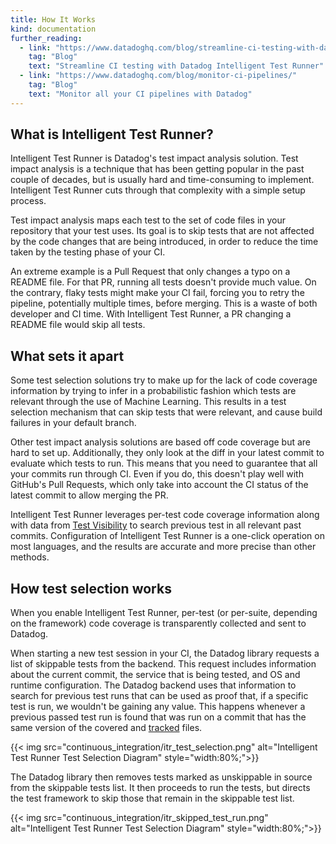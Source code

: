 ```yaml
---
title: How It Works
kind: documentation
further_reading:
  - link: "https://www.datadoghq.com/blog/streamline-ci-testing-with-datadog-intelligent-test-runner/"
    tag: "Blog"
    text: "Streamline CI testing with Datadog Intelligent Test Runner"
  - link: "https://www.datadoghq.com/blog/monitor-ci-pipelines/"
    tag: "Blog"
    text: "Monitor all your CI pipelines with Datadog"
---
```


## What is Intelligent Test Runner?

Intelligent Test Runner is Datadog's test impact analysis solution. Test impact analysis is a technique that has been getting popular in the past couple of decades, but is usually hard and time-consuming to implement. Intelligent Test Runner cuts through that complexity with a simple setup process.

Test impact analysis maps each test to the set of code files in your repository that your test uses. Its goal is to skip tests that are not affected by the code changes that are being introduced, in order to reduce the time taken by the testing phase of your CI.

An extreme example is a Pull Request that only changes a typo on a README file. For that PR, running all tests doesn't provide much value. On the contrary, flaky tests might make your CI fail, forcing you to retry the pipeline, potentially multiple times, before merging. This is a waste of both developer and CI time. With Intelligent Test Runner, a PR changing a README file would skip all tests.

## What sets it apart

Some test selection solutions try to make up for the lack of code coverage information by trying to infer in a probabilistic fashion which tests are relevant through the use of Machine Learning. This results in a test selection mechanism that can skip tests that were relevant, and cause build failures in your default branch.

Other test impact analysis solutions are based off code coverage but are hard to set up. Additionally, they only look at the diff in your latest commit to evaluate which tests to run. This means that you need to guarantee that all your commits run through CI. Even if you do, this doesn't play well with GitHub's Pull Requests, which only take into account the CI status of the latest commit to allow merging the PR.

Intelligent Test Runner leverages per-test code coverage information along with data from [Test Visibility](../../tests/) to search previous test in all relevant past commits. Configuration of Intelligent Test Runner is a one-click operation on most languages, and the results are accurate and more precise than other methods.


## How test selection works

When you enable Intelligent Test Runner, per-test (or per-suite, depending on the framework) code coverage is transparently collected and sent to Datadog.

When starting a new test session in your CI, the Datadog library requests a list of skippable tests from the backend. This request includes information about the current commit, the service that is being tested, and OS and runtime configuration. The Datadog backend uses that information to search for previous test runs that can be used as proof that, if a specific test is run, we wouldn't be gaining any value. This happens whenever a previous passed test run is found that was run on a commit that has the same version of the covered and [tracked](../#tracked-files) files.

{{< img src="continuous_integration/itr_test_selection.png" alt="Intelligent Test Runner Test Selection Diagram" style="width:80%;">}}

The Datadog library then removes tests marked as unskippable in source from the skippable tests list. It then proceeds to run the tests, but directs the test framework to skip those that remain in the skippable test list.

{{< img src="continuous_integration/itr_skipped_test_run.png" alt="Intelligent Test Runner Test Selection Diagram" style="width:80%;">}}
